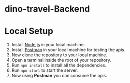 # dino-travel-Backend 

# Local Setup
1. Install [Node.js](https://nodejs.org/en/) in your local machine.
2. Install [Postman](https://www.postman.com/downloads/) in your local machine for testing the apis.
3. Now clone the repository to your local machine.
4. Open a terminal inside the root of your repository.
5. Run `npm install` to install all the dependencies.
6. Run `npm start` to start the server.
7. Now using **Postman** you can consume the apis.
